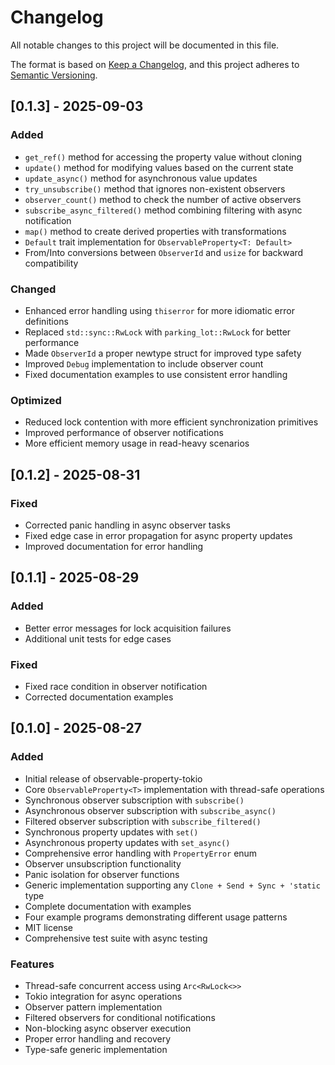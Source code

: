 # Changelog

All notable changes to this project will be documented in this file.

The format is based on [Keep a Changelog](https://keepachangelog.com/en/1.0.0/),
and this project adheres to [Semantic Versioning](https://semver.org/spec/v2.0.0.html).

## [0.1.3] - 2025-09-03

### Added
- `get_ref()` method for accessing the property value without cloning
- `update()` method for modifying values based on the current state
- `update_async()` method for asynchronous value updates
- `try_unsubscribe()` method that ignores non-existent observers
- `observer_count()` method to check the number of active observers
- `subscribe_async_filtered()` method combining filtering with async notification
- `map()` method to create derived properties with transformations
- `Default` trait implementation for `ObservableProperty<T: Default>`
- From/Into conversions between `ObserverId` and `usize` for backward compatibility

### Changed
- Enhanced error handling using `thiserror` for more idiomatic error definitions
- Replaced `std::sync::RwLock` with `parking_lot::RwLock` for better performance
- Made `ObserverId` a proper newtype struct for improved type safety
- Improved `Debug` implementation to include observer count
- Fixed documentation examples to use consistent error handling

### Optimized
- Reduced lock contention with more efficient synchronization primitives
- Improved performance of observer notifications
- More efficient memory usage in read-heavy scenarios

## [0.1.2] - 2025-08-31

### Fixed
- Corrected panic handling in async observer tasks
- Fixed edge case in error propagation for async property updates
- Improved documentation for error handling

## [0.1.1] - 2025-08-29

### Added
- Better error messages for lock acquisition failures
- Additional unit tests for edge cases

### Fixed
- Fixed race condition in observer notification
- Corrected documentation examples

## [0.1.0] - 2025-08-27

### Added
- Initial release of observable-property-tokio
- Core `ObservableProperty<T>` implementation with thread-safe operations
- Synchronous observer subscription with `subscribe()`
- Asynchronous observer subscription with `subscribe_async()`
- Filtered observer subscription with `subscribe_filtered()`
- Synchronous property updates with `set()`
- Asynchronous property updates with `set_async()`
- Comprehensive error handling with `PropertyError` enum
- Observer unsubscription functionality
- Panic isolation for observer functions
- Generic implementation supporting any `Clone + Send + Sync + 'static` type
- Complete documentation with examples
- Four example programs demonstrating different usage patterns
- MIT license
- Comprehensive test suite with async testing

### Features
- Thread-safe concurrent access using `Arc<RwLock<>>`
- Tokio integration for async operations
- Observer pattern implementation
- Filtered observers for conditional notifications
- Non-blocking async observer execution
- Proper error handling and recovery
- Type-safe generic implementation
